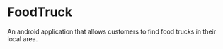 # FoodTruck

An android application that allows customers to find food trucks in their local area.  
